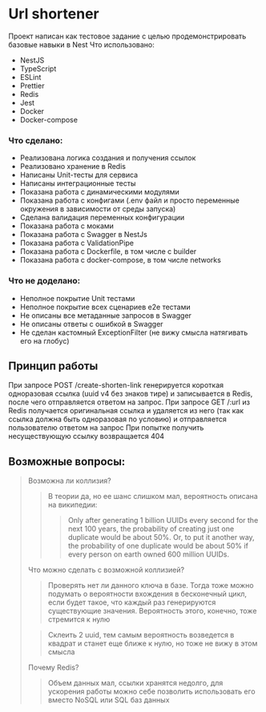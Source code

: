 # Url shortener
Проект написан как тестовое задание с целью продемонстрировать базовые навыки в Nest
Что использовано:
- NestJS
- TypeScript
- ESLint
- Prettier
- Redis
- Jest
- Docker
- Docker-compose

### Что сделано:
- Реализована логика создания и получения ссылок
- Реализовано хранение в Redis
- Написаны Unit-тесты для сервиса
- Написаны интеграционные тесты
- Показана работа с динамическими модулями
- Показана работа с конфигами (.env файл и просто переменные окружения в зависимости от среды запуска)
- Сделана валидация переменных конфигурации
- Показана работа с моками
- Показана работа с Swagger в NestJs
- Показана работа с ValidationPipe
- Показана работа с Dockerfile, в том числе с builder
- Показана работа с docker-compose, в том числе networks

### Что не доделано:
- Неполное покрытие Unit тестами
- Неполное покрытие всех сценариев e2e тестами
- Не описаны все метаданные запросов в Swagger
- Не описаны ответы с ошибкой в Swagger
- Не сделан кастомный ExceptionFilter (не вижу смысла натягивать его на глобус)

## Принцип работы
При запросе POST /create-shorten-link генерируется короткая одноразовая ссылка (uuid v4 без знаков тире) и записывается в Redis, после чего отправляется ответом на запрос.
При запросе GET /:url из Redis получается оригинальная ссылка и удаляется из него (так как ссылка должна быть одноразовая по условию) и отправляется пользователю ответом на запрос
При попытке получить несуществующую ссылку возвращается 404

## Возможные вопросы:
> Возможна ли коллизия?
>>В теории да, но ее шанс слишком мал, вероятность описана на википедии:  
>>> Only after generating 1 billion UUIDs every second for the next 100 years, the probability of creating just one duplicate would be about 50%. Or, to put it another way, the probability of one duplicate would be about 50% if every person on earth owned 600 million UUIDs.
> 
> Что можно сделать с возможной коллизией?
>> Проверять нет ли данного ключа в базе. Тогда тоже можно подумать о вероятности вхождения в бесконечный цикл, если будет такое, что каждый раз генерируются существующие значения. Вероятность этого, конечно, тоже стремится к нулю
> 
>> Склеить 2 uuid, тем самым вероятность возведется в квадрат и станет еще ближе к нулю, но тоже не вижу в этом смысла 
>
> Почему Redis? 
>> Объем данных мал, ссылки хранятся недолго, для ускорения работы можно себе позволить использовать его вместо NoSQL или SQL баз данных
